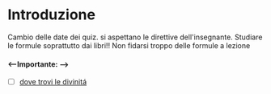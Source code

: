 # Introduzione 
Cambio delle date dei quiz. si aspettano le direttive dell'insegnante.
Studiare le formule soprattutto dai libri!! Non fidarsi troppo delle formule a lezione
#### <--Importante: -->
- [ ] [dove trovi le divinitá](https://posit.co/resources/)